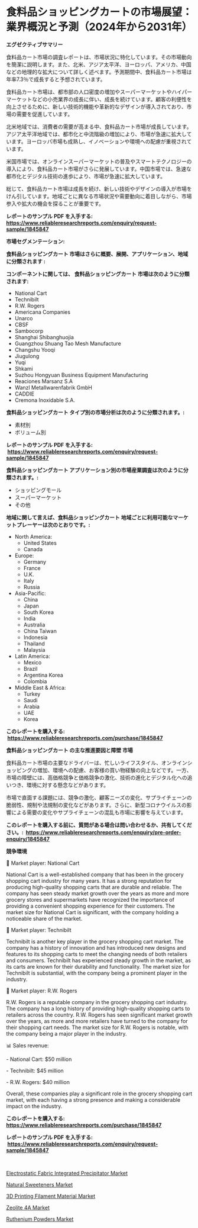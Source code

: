 <p><h1>食料品ショッピングカートの市場展望：業界概況と予測（2024年から2031年）</h1></p><p><strong>エグゼクティブサマリー</strong></p>
<p><p>食料品カート市場の調査レポートは、市場状況に特化しています。その市場動向を簡潔に説明します。また、北米、アジア太平洋、ヨーロッパ、アメリカ、中国などの地理的な拡大について詳しく述べます。予測期間中、食料品カート市場は年率7.3％で成長すると予想されています。</p><p>食料品カート市場は、都市部の人口密度の増加やスーパーマーケットやハイパーマーケットなどの小売業界の成長に伴い、成長を続けています。顧客の利便性を向上させるために、新しい技術的機能や革新的なデザインが導入されており、市場の需要を促進しています。</p><p>北米地域では、消費者の需要が高まる中、食料品カート市場が成長しています。アジア太平洋地域では、都市化と中流階級の増加により、市場が急速に拡大しています。ヨーロッパ市場も成熟し、イノベーションや環境への配慮が重視されています。</p><p>米国市場では、オンラインスーパーマーケットの普及やスマートテクノロジーの導入により、食料品カート市場がさらに発展しています。中国市場では、急速な都市化とデジタル技術の進歩により、市場が急速に拡大しています。</p><p>総じて、食料品カート市場は成長を続け、新しい技術やデザインの導入が市場をけん引しています。地域ごとに異なる市場状況や需要動向に着目しながら、市場参入や拡大の機会を探ることが重要です。</p></p>
<p><strong>レポートのサンプル PDF を入手する: <a href="https://www.reliableresearchreports.com/enquiry/request-sample/1845847">https://www.reliableresearchreports.com/enquiry/request-sample/1845847</a></strong></p>
<p><strong>市場セグメンテーション:</strong></p>
<p><strong> 食料品ショッピングカート 市場はさらに概要、展開、アプリケーション、地域に分類されます :</strong></p>
<p><strong>コンポーネントに関しては、 食料品ショッピングカート 市場は次のように分類されます: &nbsp;</strong></p>
<p><ul><li>National Cart</li><li>Technibilt</li><li>R.W. Rogers</li><li>Americana Companies</li><li>Unarco</li><li>CBSF</li><li>Sambocorp</li><li>Shanghai Shibanghuojia</li><li>Guangzhou Shuang Tao Mesh Manufacture</li><li>Changshu Yooqi</li><li>Jiugulong</li><li>Yuqi</li><li>Shkami</li><li>Suzhou Hongyuan Business Equipment Manufacturing</li><li>Reaciones Marsanz S.A</li><li>Wanzl Metallwarenfabrik GmbH</li><li>CADDIE</li><li>Cremona Inoxidable S.A.</li></ul></p>
<p><strong> 食料品ショッピングカート タイプ別の市場分析は次のように分類されます。:</strong></p>
<p><ul><li>素材別</li><li>ボリューム別</li></ul></p>
<p><strong>レポートのサンプル PDF を入手する: &nbsp;<a href="https://www.reliableresearchreports.com/enquiry/request-sample/1845847">https://www.reliableresearchreports.com/enquiry/request-sample/1845847</a></strong></p>
<p><strong> 食料品ショッピングカート アプリケーション別の市場産業調査は次のように分類されます。:</strong></p>
<p><ul><li>ショッピングモール</li><li>スーパーマーケット</li><li>その他</li></ul></p>
<p><strong>地域に関して言えば、食料品ショッピングカート 地域ごとに利用可能なマーケットプレーヤーは次のとおりです。:</strong></p>
<p><ul>
    <li>
        North America:
        <ul>
            <li>United States</li>
            <li>Canada</li>
        </ul>
    </li>
    <li>
        Europe:
        <ul>
            <li>Germany</li>
            <li>France</li>
            <li>U.K.</li>
            <li>Italy</li>
            <li>Russia</li>
        </ul>
    </li>
    <li>
        Asia-Pacific:
        <ul>
            <li>China</li>
            <li>Japan</li>
            <li>South Korea</li>
            <li>India</li>
            <li>Australia</li>
            <li>China Taiwan</li>
            <li>Indonesia</li>
            <li>Thailand</li>
            <li>Malaysia</li>
        </ul>
    </li>
    <li>
        Latin America:
        <ul>
            <li>Mexico</li>
            <li>Brazil</li>
            <li>Argentina Korea</li>
            <li>Colombia</li>
        </ul>
    </li>
    <li>
        Middle East & Africa:
        <ul>
            <li>Turkey</li>
            <li>Saudi</li>
            <li>Arabia</li>
            <li>UAE</li>
            <li>Korea</li>
        </ul>
    </li>
    </ul></p>
<p><strong>このレポートを購入する: &nbsp;<a href="https://www.reliableresearchreports.com/purchase/1845847">https://www.reliableresearchreports.com/purchase/1845847</a></strong></p>
<p><strong>食料品ショッピングカート の主な推進要因と障壁 市場</strong></p>
<p><p>食料品カート市場の主要なドライバーは、忙しいライフスタイル、オンラインショッピングの増加、環境への配慮、お客様の買い物経験の向上などです。一方、市場の障壁には、高価格競争と価格競争の激化、技術の進化とデジタル化への追いつき、環境に対する懸念などがあります。</p><p>市場で直面する課題には、競争の激化、顧客ニーズの変化、サプライチェーンの脆弱性、規制や法規制の変化などがあります。さらに、新型コロナウイルスの影響による需要の変化やサプライチェーンの混乱も市場に影響を与えています。</p></p>
<p><strong>このレポートを購入する前に、質問がある場合は問い合わせるか、共有してください。:&nbsp; <a href="https://www.reliableresearchreports.com/enquiry/pre-order-enquiry/1845847">https://www.reliableresearchreports.com/enquiry/pre-order-enquiry/1845847</a></strong></p>
<p><strong>競争環境</strong></p>
<p><p>🛒 Market player: National Cart</p><p>National Cart is a well-established company that has been in the grocery shopping cart industry for many years. It has a strong reputation for producing high-quality shopping carts that are durable and reliable. The company has seen steady market growth over the years as more and more grocery stores and supermarkets have recognized the importance of providing a convenient shopping experience for their customers. The market size for National Cart is significant, with the company holding a noticeable share of the market.</p><p>🛒 Market player: Technibilt</p><p>Technibilt is another key player in the grocery shopping cart market. The company has a history of innovation and has introduced new designs and features to its shopping carts to meet the changing needs of both retailers and consumers. Technibilt has experienced steady growth in the market, as its carts are known for their durability and functionality. The market size for Technibilt is substantial, with the company being a prominent player in the industry.</p><p>🛒 Market player: R.W. Rogers</p><p>R.W. Rogers is a reputable company in the grocery shopping cart industry. The company has a long history of providing high-quality shopping carts to retailers across the country. R.W. Rogers has seen significant market growth over the years, as more and more retailers have turned to the company for their shopping cart needs. The market size for R.W. Rogers is notable, with the company being a major player in the industry.</p><p>📊 Sales revenue:</p><p>- National Cart: $50 million</p><p>- Technibilt: $45 million</p><p>- R.W. Rogers: $40 million</p><p>Overall, these companies play a significant role in the grocery shopping cart market, with each having a strong presence and making a considerable impact on the industry.</p></p>
<p><strong>このレポートを購入する: &nbsp; <a href="https://www.reliableresearchreports.com/purchase/1845847">https://www.reliableresearchreports.com/purchase/1845847</a></strong></p>
<p><strong>レポートのサンプル PDF を入手する: &nbsp;<a href="https://www.reliableresearchreports.com/enquiry/request-sample/1845847">https://www.reliableresearchreports.com/enquiry/request-sample/1845847</a></strong><strong></strong></p>
<p>&nbsp;</p>
<p><p><a href="https://thundering-castanet-c65.notion.site/Electrostatic-Fabric-Integrated-Precipitator-Market-Analysis-and-Market-Size-Global-Industry-Overvi-231967b3339249dfab05d086f0c029ea">Electrostatic Fabric Integrated Precipitator Market</a></p><p><a href="https://view.publitas.com/reportprime-1/natural-sweeteners-market-size-furnishes-valuable-information-encompassing-market-share-market-trends-and-projections-spanning-from-2024-to-2031/">Natural Sweeteners Market</a></p><p><a href="https://github.com/dringals/Market-Research-Report-List-3/blob/main/3d-printing-filament-material-market.md">3D Printing Filament Material Market</a></p><p><a href="https://github.com/lbird53714/Market-Research-Report-List-3/blob/main/zeolite-4a-market.md">Zeolite 4A Market</a></p><p><a href="https://view.publitas.com/reportprime-1/ruthenium-powders-market-research-report-forecasted-for-period-from-2023-2030-by-market-type-market-application-and-region/">Ruthenium Powders Market</a></p></p>
